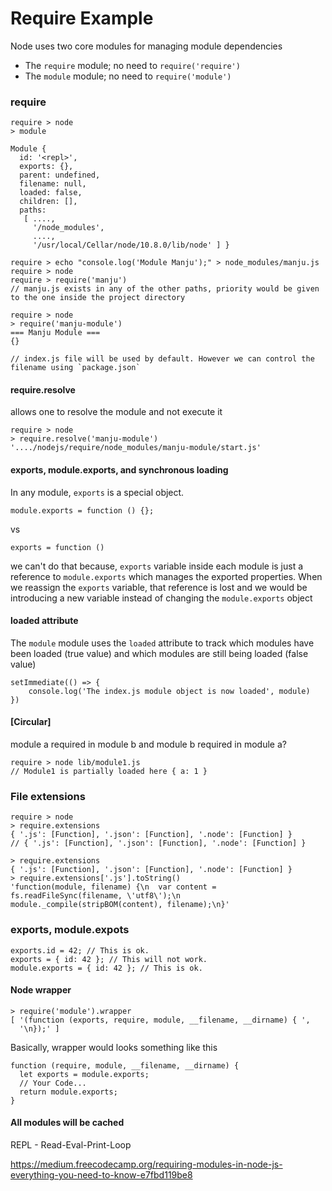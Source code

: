 # Require Example

Node uses two core modules for managing module dependencies

- The `require` module; no need to `require('require')`
- The `module` module; no need to `require('module')`


### require

```
require > node
> module

Module {
  id: '<repl>',
  exports: {},
  parent: undefined,
  filename: null,
  loaded: false,
  children: [],
  paths:
   [ ....,
     '/node_modules',
     ....,
     '/usr/local/Cellar/node/10.8.0/lib/node' ] }
```

```
require > echo "console.log('Module Manju');" > node_modules/manju.js
require > node
require > require('manju')
// manju.js exists in any of the other paths, priority would be given to the one inside the project directory
```

```
require > node
> require('manju-module')
=== Manju Module ===
{}

// index.js file will be used by default. However we can control the filename using `package.json`
```

#### require.resolve

allows one to resolve the module and not execute it

```
require > node
> require.resolve('manju-module')
'..../nodejs/require/node_modules/manju-module/start.js'
```

#### exports, module.exports, and synchronous loading

In any module, `exports` is a special object.

```
module.exports = function () {};
```

vs

```
exports = function ()
```

we can't do that because, `exports` variable inside each module is just a reference to `module.exports` which manages the exported properties. When we reassign the `exports` variable, that reference is lost and we would be introducing a new variable instead of changing the `module.exports` object

#### loaded attribute

The `module` module uses the `loaded` attribute to track which modules have been loaded (true value) and which modules are still being loaded (false value)

```
setImmediate(() => {
    console.log('The index.js module object is now loaded', module)
})
```

#### [Circular]

module a required in module b and module b required in module a?

```
require > node lib/module1.js
// Module1 is partially loaded here { a: 1 }
```

### File extensions

```
require > node
> require.extensions
{ '.js': [Function], '.json': [Function], '.node': [Function] }
// { '.js': [Function], '.json': [Function], '.node': [Function] }

> require.extensions
{ '.js': [Function], '.json': [Function], '.node': [Function] }
> require.extensions['.js'].toString()
'function(module, filename) {\n  var content = fs.readFileSync(filename, \'utf8\');\n  module._compile(stripBOM(content), filename);\n}'
```


### exports, module.expots

```
exports.id = 42; // This is ok.
exports = { id: 42 }; // This will not work.
module.exports = { id: 42 }; // This is ok.
```

#### Node wrapper

```
> require('module').wrapper
[ '(function (exports, require, module, __filename, __dirname) { ',
  '\n});' ]
```

Basically, wrapper would looks something like this

```
function (require, module, __filename, __dirname) {
  let exports = module.exports;
  // Your Code...
  return module.exports;
}
```

#### All modules will be cached



REPL - Read-Eval-Print-Loop

https://medium.freecodecamp.org/requiring-modules-in-node-js-everything-you-need-to-know-e7fbd119be8